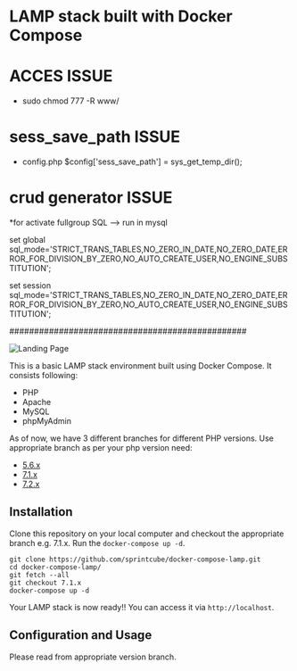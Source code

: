 # LAMP stack built with Docker Compose

# ACCES ISSUE 
* sudo chmod 777 -R www/

# sess_save_path ISSUE 
* config.php
$config['sess_save_path'] = sys_get_temp_dir();

# crud generator ISSUE 
*for activate fullgroup SQL  --> run in mysql

set global sql_mode='STRICT_TRANS_TABLES,NO_ZERO_IN_DATE,NO_ZERO_DATE,ERROR_FOR_DIVISION_BY_ZERO,NO_AUTO_CREATE_USER,NO_ENGINE_SUBSTITUTION';

set session sql_mode='STRICT_TRANS_TABLES,NO_ZERO_IN_DATE,NO_ZERO_DATE,ERROR_FOR_DIVISION_BY_ZERO,NO_AUTO_CREATE_USER,NO_ENGINE_SUBSTITUTION';


################################################

![Landing Page](https://preview.ibb.co/gOTa0y/LAMP_STACK.png)

This is a basic LAMP stack environment built using Docker Compose. It consists following:

* PHP
* Apache
* MySQL
* phpMyAdmin

As of now, we have 3 different branches for different PHP versions. Use appropriate branch as per your php version need:
* [5.6.x](https://github.com/sprintcube/docker-compose-lamp/tree/5.6.x)
* [7.1.x](https://github.com/sprintcube/docker-compose-lamp/tree/7.1.x)
* [7.2.x](https://github.com/sprintcube/docker-compose-lamp/tree/7.2.x)

## Installation

Clone this repository on your local computer and checkout the appropriate branch e.g. 7.1.x. Run the `docker-compose up -d`.

```shell
git clone https://github.com/sprintcube/docker-compose-lamp.git
cd docker-compose-lamp/
git fetch --all
git checkout 7.1.x
docker-compose up -d
```

Your LAMP stack is now ready!! You can access it via `http://localhost`.

## Configuration and Usage

Please read from appropriate version branch.
